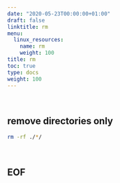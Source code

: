 ```yaml
---
date: "2020-05-23T00:00:00+01:00"
draft: false
linktitle: rm
menu:
  linux_resources:
    name: rm
    weight: 100
title: rm
toc: true
type: docs
weight: 100
---
```


<br>

## remove directories only
```bash
rm -rf ./*/
```

<br>

## EOF